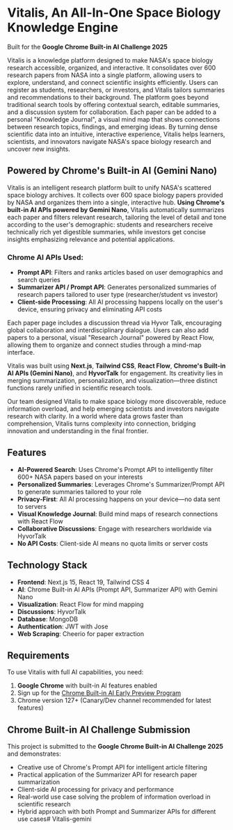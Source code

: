 # Vitalis, An All-In-One Space Biology Knowledge Engine

Built for the **Google Chrome Built-in AI Challenge 2025**

Vitalis is a knowledge platform designed to make NASA's space biology research accessible, organized, and interactive. It consolidates over 600 research papers from NASA into a single platform, allowing users to explore, understand, and connect scientific insights efficiently. Users can register as students, researchers, or investors, and Vitalis tailors summaries and recommendations to their background. The platform goes beyond traditional search tools by offering contextual search, editable summaries, and a discussion system for collaboration. Each paper can be added to a personal "Knowledge Journal", a visual mind map that shows connections between research topics, findings, and emerging ideas. By turning dense scientific data into an intuitive, interactive experience, Vitalis helps learners, scientists, and innovators navigate NASA's space biology research and uncover new insights.

## Powered by Chrome's Built-in AI (Gemini Nano)

Vitalis is an intelligent research platform built to unify NASA's scattered space biology archives. It collects over 600 space biology papers provided by NASA and organizes them into a single, interactive hub. **Using Chrome's built-in AI APIs powered by Gemini Nano**, Vitalis automatically summarizes each paper and filters relevant research, tailoring the level of detail and tone according to the user's demographic: students and researchers receive technically rich yet digestible summaries, while investors get concise insights emphasizing relevance and potential applications.

### Chrome AI APIs Used:
- **Prompt API**: Filters and ranks articles based on user demographics and search queries
- **Summarizer API / Prompt API**: Generates personalized summaries of research papers tailored to user type (researcher/student vs investor)
- **Client-side Processing**: All AI processing happens locally on the user's device, ensuring privacy and eliminating API costs

Each paper page includes a discussion thread via Hyvor Talk, encouraging global collaboration and interdisciplinary dialogue. Users can also add papers to a personal, visual "Research Journal" powered by React Flow, allowing them to organize and connect studies through a mind-map interface.

Vitalis was built using **Next.js**, **Tailwind CSS**, **React Flow**, **Chrome's Built-in AI APIs (Gemini Nano)**, and **HyvorTalk** for engagement. Its creativity lies in merging summarization, personalization, and visualization—three distinct functions rarely unified in scientific research tools.

Our team designed Vitalis to make space biology more discoverable, reduce information overload, and help emerging scientists and investors navigate research with clarity. In a world where data grows faster than comprehension, Vitalis turns complexity into connection, bridging innovation and understanding in the final frontier.

## Features

- **AI-Powered Search**: Uses Chrome's Prompt API to intelligently filter 600+ NASA papers based on your interests
- **Personalized Summaries**: Leverages Chrome's Summarizer/Prompt API to generate summaries tailored to your role
- **Privacy-First**: All AI processing happens on your device—no data sent to servers
- **Visual Knowledge Journal**: Build mind maps of research connections with React Flow
- **Collaborative Discussions**: Engage with researchers worldwide via HyvorTalk
- **No API Costs**: Client-side AI means no quota limits or server costs

## Technology Stack

- **Frontend**: Next.js 15, React 19, Tailwind CSS 4
- **AI**: Chrome Built-in AI APIs (Prompt API, Summarizer API) with Gemini Nano
- **Visualization**: React Flow for mind mapping
- **Discussions**: HyvorTalk
- **Database**: MongoDB
- **Authentication**: JWT with Jose
- **Web Scraping**: Cheerio for paper extraction

## Requirements

To use Vitalis with full AI capabilities, you need:
1. **Google Chrome** with built-in AI features enabled
2. Sign up for the [Chrome Built-in AI Early Preview Program](https://developer.chrome.com/docs/ai/built-in)
3. Chrome version 127+ (Canary/Dev channel recommended for latest features)

## Chrome Built-in AI Challenge Submission

This project is submitted to the **Google Chrome Built-in AI Challenge 2025** and demonstrates:
- Creative use of Chrome's Prompt API for intelligent article filtering
- Practical application of the Summarizer API for research paper summarization
- Client-side AI processing for privacy and performance
- Real-world use case solving the problem of information overload in scientific research
- Hybrid approach with both Prompt and Summarizer APIs for different use cases# Vitalis-gemini
